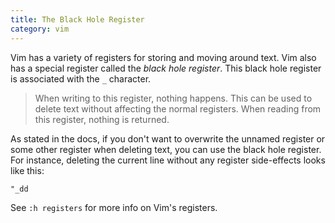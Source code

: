 ```yaml
---
title: The Black Hole Register
category: vim
---
```


Vim has a variety of registers for storing and moving around text. Vim also
has a special register called the *black hole register*. This black hole
register is associated with the `_` character.

> When writing to this register, nothing happens.  This can be used to delete
> text without affecting the normal registers.  When reading from this register,
> nothing is returned.

As stated in the docs, if you don't want to overwrite the unnamed register or
some other register when deleting text, you can use the black hole register.
For instance, deleting the current line without any register side-effects
looks like this:

```
"_dd
```

See `:h registers` for more info on Vim's registers.
